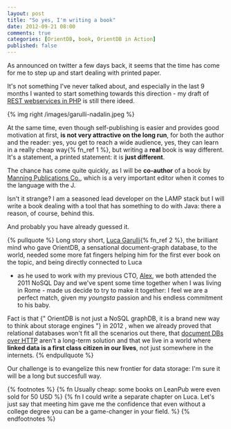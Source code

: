 ```yaml
---
layout: post
title: "So yes, I'm writing a book"
date: 2012-09-21 08:00
comments: true
categories: [OrientDB, book, OrientDB in Action]
published: false
---
```


As announced on twitter a few days back, it seems
that the time has come for me to step up and start
dealing with printed paper.

<!-- more -->

It's not something I've never talked about,
and especially in the last 9 months I wanted
to start something towards this direction - 
my draft of 
[REST webservices in PHP](https://leanpub.com/rest-webservices-php)
is still there ideed.

{% img right /images/garulli-nadalin.jpeg %}

At the same time, even though self-publishing
is easier and provides good motivation at first,
**is not very attractive on the long run**,
for both the author and the reader: yes, you
get to reach a wide audience, yes, they can
learn in a really cheap way{% fn_ref 1 %},
but writing a **real** book is way different.
It's a statement, a printed statement: it is
**just different**.

The chance has come quite quickly, as I will be
**co-author** of a book by 
[Manning Publications Co.](http://www.manning.com/),
which is a very important editor when it comes to
the language with the J.

Isn't it strange? I am a seasoned lead developer
on the LAMP stack but I will write a book dealing with a tool
that has something to do with Java: there a reason,
of course, behind this.

And probably you have already guessed it.

{% pullquote %}
Long story short, [Luca Garulli](http://www.linkedin.com/in/garulli){% fn_ref 2 %},
the brilliant mind who gave
OrientDB, a sensational document-graph database, to the world, needed 
some more fat fingers helping him for the first ever
book on the topic, and being directly connected to Luca
- as he used to work with my previous CTO, 
[Alex](http://www.linkedin.com/in/alexlombardi), we
both attended the 2011 NoSQL Day and we've spent
some time together when I was living in Rome -
made us decide to try to make it together: I feel we
are a perfect match, given my *youngsta* passion and his
endless commitment to his baby.

Fact is that {" OrientDB is not just a NoSQL graphDB, it is a brand new way to think about storage engines "} in 2012 , when we already proved that relational databases won't fit all the scenarios out there,
that [document DBs over HTTP](http://couchdb.apache.org/)
aren't a long-term solution and that we live in a world
where **linked data is a first class citizen in our lives**,
not just somewhere in the internets.
{% endpullquote %}

Our challenge is to evangelize this new frontier for
data storage: I'm sure it will be a long but succesfull
way.

{% footnotes %}
  {% fn Usually cheap: some books on LeanPub were even sold for 50 USD %}
  {% fn I could write a separate chapter on Luca. Let's just say that meeting him gave me the confidence that even without a college degree you can be a game-changer in your field. %}
{% endfootnotes %}